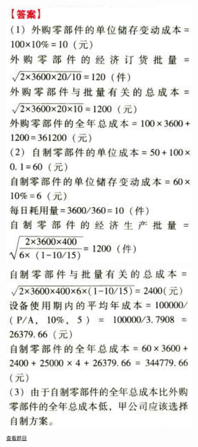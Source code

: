![](102be8c961a4a66144d0f1a9776ad52c.png)

![](12f0c93f198d4391ba6a8edf8a2ada3c.png)

[查看题目](../C12营运资本管理.本章真题.md#14-题目)

